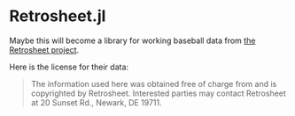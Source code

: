 # Retrosheet.jl

Maybe this will become a library for working baseball data from [the Retrosheet project](https://www.retrosheet.org).

Here is the license for their data:

> The information used here was obtained free of charge from and is copyrighted by Retrosheet.  Interested parties may contact Retrosheet at 20 Sunset Rd., Newark, DE 19711.
